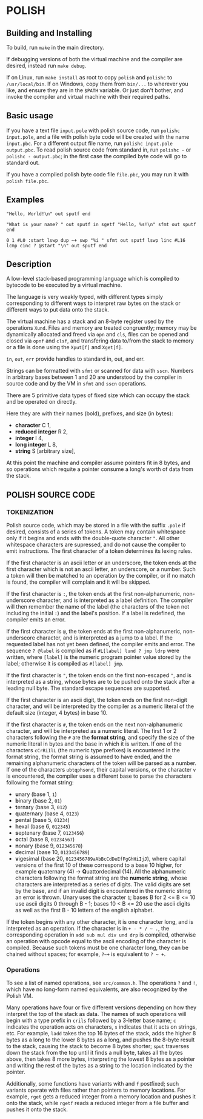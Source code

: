 # POLISH

## Building and Installing

To build, run `make` in the main directory.

If debugging versions of both the virtual machine and the compiler are desired, instead run `make debug`.

If on Linux, run `make install` as root to copy `polish` and `polishc` to `/usr/local/bin`. If on Windows, copy them from `bin/...` to wherever you like, and ensure they are in the `$PATH` variable. Or just don't bother, and invoke the compiler and virtual machine with their required paths.

## Basic usage

If you have a text file `input.pole` with polish source code, run `polishc input.pole`, and a file with polish byte code will be created with the name `input.pbc`. For a different output file name, run `polishc input.pole output.pbc`. To read polish source code from standard in, run `polishc -` or `polishc - output.pbc`; in the first case the compiled byte code will go to standard out.

If you have a compiled polish byte code file `file.pbc`, you may run it with `polish file.pbc`.

## Examples

`"Hello, World!\n" out sputf end`

`"What is your name? " out sputf in sgetf
"Hello, %s!\n" sfmt out sputf end`

`0 1 #L0
:start
  lswp dup ~+ swp
  "%i " sfmt out sputf
  lswp linc
  #L16 lcmp cinc
? @start
"\n" out sputf
end`

## Description

A low-level stack-based programming language which is compiled to bytecode
to be executed by a virtual machine.

The language is very weakly typed,
with different types simply corresponding to different ways to interpret
raw bytes on the stack or different ways to put data onto the stack.

The virtual machine has a stack and an 8-byte register used by the operations `Xund`.
Files and memory are treated congruently;
memory may be dynamically allocated and freed via `opn` and `cls`,
files can be opened and closed via `opnf` and `clsf`, and
transfering data to/from the stack to memory or a file is done using the `Xput[f]`
and `Xget[f]`.

`in`, `out`, `err` provide handles to standard in, out, and err.

Strings can be formatted with `sfmt` or scanned for data with `sscn`.
Numbers in arbitrary bases between 1 and 20 are understood by the compiler
in source code and by the VM in `sfmt` and `sscn` operations.

There are 5 primitive data types of fixed size which can occupy the stack
and be operated on directly.

Here they are with their names (bold), prefixes, and size (in bytes):
* **character** C 1,
* **reduced integer** R 2,
* **integer** I 4,
* **long integer** L 8,
* **string** S [arbitrary size],

At this point the machine and compiler assume pointers fit in 8 bytes,
and so operations which requite a pointer consume a long's worth of data from the stack.

## POLISH SOURCE CODE

### TOKENIZATION

Polish source code, which may be stored in a file with the suffix
`.pole` if desired, consists of a series of tokens.
A token may contain whitespace only if it begins and ends with the double-quote
character `"`. All other whitespace characters are supressed, and do not cause
the compiler to emit instructions.
The first character of a token determines its lexing rules.

If the first character is an ascii letter or an underscore, the token ends at the
first character which is not an ascii letter, an underscore, or a number.
Such a token will then be matched to an operation by the compiler, or if no
match is found, the compiler will complain and it will be skipped.

If the first character is `:`, the token ends at the first non-alphanumeric,
non-underscore character, and is interpreted as a label definition.
The compiler will then remember the name of the label
(the characters of the token not including the initial `:`) and the label's position.
If a label is redefined, the compiler emits an error.

If the first character is `@`, the token ends at the first non-alphanumeric,
non-underscore character, and is interpreted as a jump to a label.
If the requested label has not yet been defined, the compiler emits and error.
The sequence `? @label` is compiled as if `#L[label] lund ? jmp ldrp`
were written, where `[label]` is the numeric program pointer
value stored by the label; otherwise it is compiled as `#[label] jmp`.

If the first character is `"`, the token ends on the first non-escaped `"`,
and is interpreted as a string, whose bytes are to be pushed onto the stack
after a leading null byte. The standard escape sequences are supported.

If the first character is an ascii digit, the token ends on the first non-digit
character, and will be interpreted by the compiler as a numeric literal of the
default size (integer, 4 bytes) in base 10.

If the first character is `#`, the token ends on the next non-alphanumeric
character, and will be interpreted as a numeric literal.
The first 1 or 2 characters following the `#` are the **format string**,
and specify the size of the numeric literal in bytes and the base in which it is written.
If one of the characters `cCrRiIlL`
(the numeric type prefixes) is encountered in the format string,
the format string is assumed to have ended,
and the remaining alphanumeric characters of the token will be parsed as a number.
If one of the characters `ubtqphsond`, their capital versions, or the character
`v` is encountered, the compiler uses a different base to parse the characters
following the format string:
* **u**nary (base 1, `1`)
* **b**inary (base 2, `01`)
* **t**ernary (base 3, `012`)
* **q**uaternary (base 4, `0123`)
* **p**ental (base 5, `01234`)
* **h**exal (base 6, `012345`)
* **s**eptenary (base 7, `0123456`)
* **o**ctal (base 8, `01234567`)
* **n**onary (base 9, `012345678`)
* **d**ecimal (base 10, `0123456789`)
* **v**igesimal (base 20, `0123456789aAbBcCdDeEfFgGhHiIjJ`),
where capital versions of the first 10 of these correspond to a base 10 higher, for example **q**uaternary (4) -> **Q**uattordecimal (14).
All the alphanumeric characters following the format string are the **numeric string**,
whose characters are interpreted as a series of digits.
The valid digits are set by the base, and if an invalid digit is
encountered in the numeric string an error is thrown.
Unary uses the character `1`; bases B for 2 <= B <= 10 use ascii
digits 0 through B - 1; bases 10 < B <= 20 use the ascii digits as
well as the first B - 10 letters of the english alphabet.

If the token begins with any other character, it is one character long,
and is interpreted as an operation. If the character is in `+ - * / ~ .`,
the corresponding operation in `add sub mul div und drp` is compiled,
otherwise an operation with opcode equal to the ascii encoding of the character
is compiled. Because such tokens must be one character long,
they can be chained without spaces; for example, `?~+` is equivalent to `? ~ +`.

### Operations

To see a list of named operations, see `src/common.h`.
The operations `?` and `!`, which have no long-form named equivalents,
are also recognized by the Polish VM.

Many operations have four or five different versions depending on how they
interpret the top of the stack as data.
The names of such operations will begin with a type prefix in `crils`
followed by a 3-letter base name;
`c` indicates the operation acts on characters,
`s` indicates that it acts on strings, etc.
For example, `ladd` takes the top 16 bytes of the stack,
adds the higher 8 bytes as a long to the lower 8 bytes as a long,
and pushes the 8-byte result to the stack,
causing the stack to become 8 bytes shorter;
`sput` traverses down the stack from the top until it finds a null byte,
takes all the bytes above, then takes 8 more bytes,
interpreting the lowest 8 bytes as a pointer and writing the rest of the
bytes as a string to the location indicated by the pointer.

Additionally, some functions have variants with and `f` postfixed;
such variants operate with files rather than pointers to memory locations.
For example, `rget` gets a reduced integer from a memory location
and pushes it onto the stack, while `rgetf` reads a reduced integer
from a file buffer and pushes it onto the stack.

